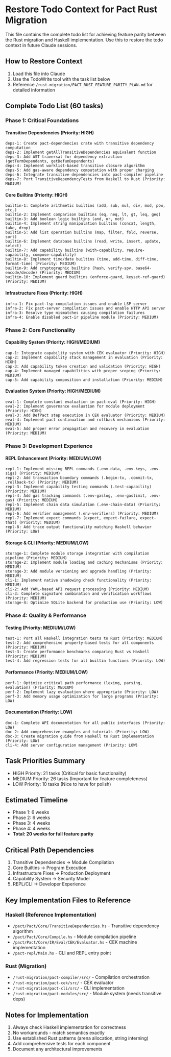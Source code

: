 # Restore Todo Context for Pact Rust Migration

This file contains the complete todo list for achieving feature parity between the Rust migration and Haskell implementation. Use this to restore the todo context in future Claude sessions.

## How to Restore Context

1. Load this file into Claude
2. Use the TodoWrite tool with the task list below
3. Reference `/rust-migration/PACT_RUST_FEATURE_PARITY_PLAN.md` for detailed information

## Complete Todo List (60 tasks)

### Phase 1: Critical Foundations

#### Transitive Dependencies (Priority: HIGH)
```
deps-1: Create pact-dependencies crate with transitive dependency computation
deps-2: Implement getAllTransitiveDependencies equivalent function
deps-3: Add AST traversal for dependency extraction (getTermDependents, getDefunDependents)
deps-4: Implement worklist-based transitive closure algorithm
deps-5: Add gas-aware dependency computation with proper charging
deps-6: Integrate transitive dependencies into pact-compiler pipeline
deps-7: Port TransitiveDependencyTests from Haskell to Rust (Priority: MEDIUM)
```

#### Core Builtins (Priority: HIGH)
```
builtin-1: Complete arithmetic builtins (add, sub, mul, div, mod, pow, etc.)
builtin-2: Implement comparison builtins (eq, neq, lt, gt, leq, geq)
builtin-3: Add boolean logic builtins (and, or, not)
builtin-4: Implement string manipulation builtins (concat, length, take, drop)
builtin-5: Add list operation builtins (map, filter, fold, reverse, sort)
builtin-6: Implement database builtins (read, write, insert, update, select)
builtin-7: Add capability builtins (with-capability, require-capability, compose-capability)
builtin-8: Implement time/date builtins (time, add-time, diff-time, format-time) (Priority: MEDIUM)
builtin-9: Add cryptographic builtins (hash, verify-spv, base64-encode/decode) (Priority: MEDIUM)
builtin-10: Implement guard builtins (enforce-guard, keyset-ref-guard) (Priority: MEDIUM)
```

#### Infrastructure Fixes (Priority: HIGH)
```
infra-1: Fix pact-lsp compilation issues and enable LSP server
infra-2: Fix pact-server compilation issues and enable HTTP API server
infra-3: Resolve type mismatches causing compilation failures
infra-4: Enable disabled pact-ir pipeline module (Priority: MEDIUM)
```

### Phase 2: Core Functionality

#### Capability System (Priority: HIGH/MEDIUM)
```
cap-1: Integrate capability system with CEK evaluator (Priority: HIGH)
cap-2: Implement capability stack management in evaluation (Priority: HIGH)
cap-3: Add capability token creation and validation (Priority: HIGH)
cap-4: Implement managed capabilities with proper scoping (Priority: MEDIUM)
cap-5: Add capability composition and installation (Priority: MEDIUM)
```

#### Evaluation System (Priority: HIGH/MEDIUM)
```
eval-1: Complete constant evaluation in pact-eval (Priority: HIGH)
eval-2: Implement governance evaluation for module deployment (Priority: HIGH)
eval-3: Add DefPact step execution in CEK evaluator (Priority: MEDIUM)
eval-4: Implement pact continuation and rollback mechanisms (Priority: MEDIUM)
eval-5: Add proper error propagation and recovery in evaluation (Priority: MEDIUM)
```

### Phase 3: Development Experience

#### REPL Enhancement (Priority: MEDIUM/LOW)
```
repl-1: Implement missing REPL commands (.env-data, .env-keys, .env-sigs) (Priority: MEDIUM)
repl-2: Add transaction boundary commands (.begin-tx, .commit-tx, .rollback-tx) (Priority: MEDIUM)
repl-3: Implement capability testing commands (.test-capability) (Priority: MEDIUM)
repl-4: Add gas tracking commands (.env-gaslog, .env-gaslimit, .env-gas) (Priority: MEDIUM)
repl-5: Implement chain data simulation (.env-chain-data) (Priority: MEDIUM)
repl-6: Add verifier management (.env-verifiers) (Priority: MEDIUM)
repl-7: Implement expect commands (expect, expect-failure, expect-that) (Priority: MEDIUM)
repl-8: Add trace output functionality matching Haskell behavior (Priority: LOW)
```

#### Storage & CLI (Priority: MEDIUM/LOW)
```
storage-1: Complete module storage integration with compilation pipeline (Priority: MEDIUM)
storage-2: Implement module loading and caching mechanisms (Priority: MEDIUM)
storage-3: Add module versioning and upgrade handling (Priority: MEDIUM)
cli-1: Implement native shadowing check functionality (Priority: MEDIUM)
cli-2: Add YAML-based API request processing (Priority: MEDIUM)
cli-3: Complete signature combination and verification workflows (Priority: MEDIUM)
storage-4: Optimize SQLite backend for production use (Priority: LOW)
```

### Phase 4: Quality & Performance

#### Testing (Priority: MEDIUM/LOW)
```
test-1: Port all Haskell integration tests to Rust (Priority: MEDIUM)
test-2: Add comprehensive property-based tests for all components (Priority: MEDIUM)
test-3: Create performance benchmarks comparing Rust vs Haskell (Priority: MEDIUM)
test-4: Add regression tests for all builtin functions (Priority: LOW)
```

#### Performance (Priority: MEDIUM/LOW)
```
perf-1: Optimize critical path performance (lexing, parsing, evaluation) (Priority: MEDIUM)
perf-2: Implement lazy evaluation where appropriate (Priority: LOW)
perf-3: Add memory usage optimization for large programs (Priority: LOW)
```

#### Documentation (Priority: LOW)
```
doc-1: Complete API documentation for all public interfaces (Priority: LOW)
doc-2: Add comprehensive examples and tutorials (Priority: LOW)
doc-3: Create migration guide from Haskell to Rust implementation (Priority: LOW)
cli-4: Add server configuration management (Priority: LOW)
```

## Task Priorities Summary
- HIGH Priority: 21 tasks (Critical for basic functionality)
- MEDIUM Priority: 26 tasks (Important for feature completeness)
- LOW Priority: 10 tasks (Nice to have for polish)

## Estimated Timeline
- Phase 1: 6 weeks
- Phase 2: 6 weeks
- Phase 3: 4 weeks
- Phase 4: 4 weeks
- **Total: 20 weeks for full feature parity**

## Critical Path Dependencies
1. Transitive Dependencies → Module Compilation
2. Core Builtins → Program Execution
3. Infrastructure Fixes → Production Deployment
4. Capability System → Security Model
5. REPL/CLI → Developer Experience

## Key Implementation Files to Reference

### Haskell (Reference Implementation)
- `/pact/Pact/Core/TransitiveDependencies.hs` - Transitive dependency algorithm
- `/pact/Pact/Core/Compile.hs` - Module compilation pipeline
- `/pact/Pact/Core/IR/Eval/CEK/Evaluator.hs` - CEK machine implementation
- `/pact-repl/Main.hs` - CLI and REPL entry point

### Rust (Migration)
- `/rust-migration/pact-compiler/src/` - Compilation orchestration
- `/rust-migration/pact-cek/src/` - CEK evaluator
- `/rust-migration/pact-cli/src/` - CLI implementation
- `/rust-migration/pact-modules/src/` - Module system (needs transitive deps)

## Notes for Implementation
1. Always check Haskell implementation for correctness
2. No workarounds - match semantics exactly
3. Use established Rust patterns (arena allocation, string interning)
4. Add comprehensive tests for each component
5. Document any architectural improvements